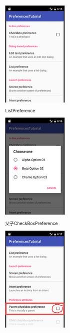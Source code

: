 
![效果图1](https://github.com/SvenChen323/Preferences/blob/master/screenshots/1_%E7%9C%8B%E5%9B%BE%E7%8E%8B.png)

ListPreference  

![ListPreference](https://github.com/SvenChen323/Preferences/blob/master/screenshots/2_%E7%9C%8B%E5%9B%BE%E7%8E%8B.png)

父子CheckBoxPreference

![CheckBoxPreference](https://github.com/SvenChen323/Preferences/blob/master/screenshots/3_%E7%9C%8B%E5%9B%BE%E7%8E%8B.png)
